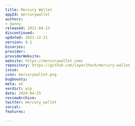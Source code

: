 ```yaml
---
title: Mercury Wallet
appId: mercurywallet
authors:
- danny
released: 2021-04-23
discontinued: 
updated: 2023-12-21
version: 0.1
binaries: 
provider: 
providerWebsite: 
website: https://mercurywallet.com/
repository: https://github.com/layer2tech/mercury-wallet
issue: 
icon: mercurywallet.png
bugbounty: 
meta: ok
verdict: wip
date: 2024-04-25
reviewArchive: 
twitter: mercury_wallet
social: 
features: 

---
```


